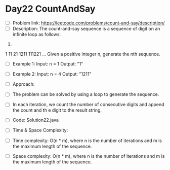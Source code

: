 # Day22 CountAndSay

- [ ] Problem link: https://leetcode.com/problems/count-and-say/description/
- [ ] Description: The count-and-say sequence is a sequence of digit on an infinite loop
as follows:
1.
1
11
21
1211
111221
...
Given a positive integer n, generate the nth sequence.
- [ ] Example 1:
Input: n = 1
Output: "1"
- [ ] Example 2:
Input: n = 4
Output: "1211"

- [ ] Approach:
- [ ] The problem can be solved by using a loop to generate the sequence.
- [ ] In each iteration, we count the number of consecutive digits and append the count and th
e digit to the result string.

- [ ] Code:
Solution22.java

- [ ] Time & Space Complexity:
- [ ] Time complexity: O(n * m), where n is the number of iterations and m
is the maximum length of the sequence.
- [ ] Space complexity: O(n * m), where n is the number of iterations and m
is the maximum length of the sequence.

